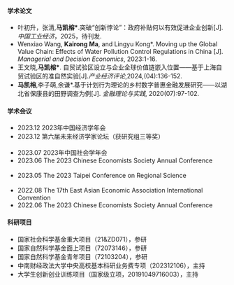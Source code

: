 #### 学术论文

-  叶初升，张清,<strong>马凯榕*</strong>.突破“创新悖论”：政府补贴何以有效促进企业创新[J].<i>中国工业经济</i>，2025，待刊发.
-  Wenxiao Wang, <strong>Kairong Ma</strong>, and Lingyu Kong*. Moving up the Global Value Chain: Effects of Water Pollution Control Regulations in China [J]. <i>Managerial and Decision Economics</i>, 2023:1-16.  
- 王文晓,<strong>马凯榕*</strong>. 自贸试验区设立与企业全球价值链嵌入位置——基于上海自贸试验区的准自然实验[J].<i>产业经济评论</i>,2024,(04):136-152.
- <strong>马凯榕</strong>,李子萌,余谦*.基于计划行为理论的乡村数字普惠金融发展研究——以湖北省保康县的田野调查为例[J]. <i>金融理论与实践</i>, 2020(07):97-102.

#### 学术会议
- 2023.12 2023年中国经济学年会                                                                
- 2023.12 第六届未来经济学家论坛（获研究组三等奖）                                         
- 2023.07 2023年中国社会学年会                                                         
- 2023.06 The 2023 Chinese Economists Society Annual Conference                                      
- 2023.05 The 2023 Taipei Conference on Regional Science                                          
- 2022.08 The 17th East Asian Economic Association International Convention
- 2022.06 The 2023 Chinese Economists Society Annual Conference

#### 科研项目
- 国家社会科学基金重大项目（21&ZD071），参研
- 国家自然科学基金面上项目（72073146），参研
- 国家自然科学基金青年项目（72103204），参研  
- 中南财经政法大学中央高校基本科研业务费专项（202312106），主持 
- 大学生创新创业训练项目（国家级立项，20191049716003），主持